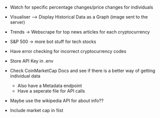 - Watch for specific percentage changes/price changes for individuals
- Visualiser --> Display Historical Data as a Graph (image sent to the server)
- Trends -> Webscrape for top news articles for each cryptocurrency
- S&P 500 -> more bot stuff for tech stocks
- Have error checking for incorrect cryptocurrency codes
- Store API Key in .env
- Check CoinMarketCap Docs and see if there is a better way of getting individual data
    - Also have a Metadata endpoint
    - Have a seperate file for API calls

- Maybe use the wikipedia API for about info?? 
- Include market cap in !list

